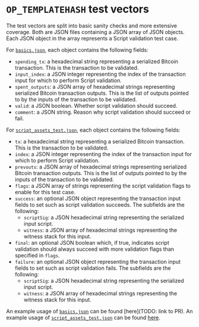 # `OP_TEMPLATEHASH` test vectors

The test vectors are split into basic sanity checks and more extensive coverage. Both are JSON files containing a JSON
array of JSON objects. Each JSON object in the array represents a Script validation test case.

For [`basics.json`](basics.json), each object contains the following fields:
- `spending_tx`: a hexadecimal string representing a serialized Bitcoin transaction. This is the transaction to be
  validated.
- `input_index`: a JSON integer representing the index of the transaction input for which to perform Script validation.
- `spent_outputs`: a JSON array of hexadecimal strings representing serialized Bitcoin transaction outputs. This is the
  list of outputs pointed to by the inputs of the transaction to be validated.
- `valid`: a JSON boolean. Whether script validation should succeed.
- `comment`: a JSON string. Reason why script validation should succeed or fail.

For [`script_assets_test.json`](script_assets_test.json), each object contains the following fields:
- `tx`: a hexadecimal string representing a serialized Bitcoin transaction. This is the transaction to be validated.
- `index`: a JSON integer representing the index of the transaction input for which to perform Script validation.
- `prevouts`: a JSON array of hexadecimal strings representing serialized Bitcoin transaction outputs. This is the list
  of outputs pointed to by the inputs of the transaction to be validated.
- `flags`: a JSON array of strings representing the script validation flags to enable for this test case.
- `success`: an optional JSON object representing the transaction input fields to set such as script validation
  succeeds. The subfields are the following:
    - `scriptSig`: a JSON hexadecimal string representing the serialized input script.
    - `witness`: a JSON array of hexadecimal strings representing the witness stack for this input.
- `final`: an optional JSON boolean which, if true, indicates script validation should always succeed with more
  validation flags than specified in `flags`.
- `failure`: an optional JSON object representing the transaction input fields to set such as script validation
  fails. The subfields are the following:
    - `scriptSig`: a JSON hexadecimal string representing the serialized input script.
    - `witness`: a JSON array of hexadecimal strings representing the witness stack for this input.

An example usage of [`basics.json`](basics.json) can be found [here](TODO: link to PR). An example usage of
[`script_assets_test.json`](script_assets_test.json) can be found [here](https://github.com/bitcoin/bitcoin/blob/f490f5562d4b20857ef8d042c050763795fd43da/src/test/script_tests.cpp#L1558).
